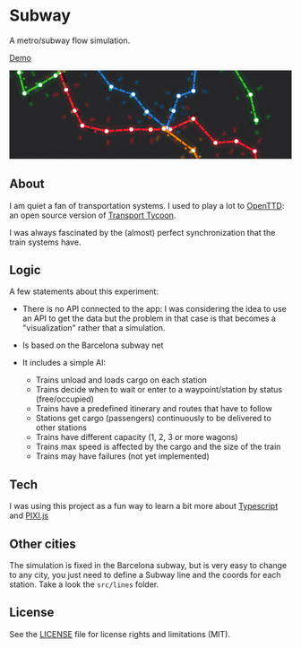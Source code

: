 # Subway

A metro/subway flow simulation.

[Demo](https://singuerinc-labs.gitlab.io/subway/)

![Subway](./subway.jpg)

## About

I am quiet a fan of transportation systems. I used to play a lot to [OpenTTD](https://www.openttd.org/en/): an open source version of [Transport Tycoon](https://en.wikipedia.org/wiki/Transport_Tycoon).

I was always fascinated by the (almost) perfect synchronization that the train systems have.

## Logic

A few statements about this experiment:

- There is no API connected to the app: I was considering the idea to use an API to get the data but the problem in that case is that becomes a "visualization" rather that a simulation.

- Is based on the Barcelona subway net

- It includes a simple AI:

    - Trains unload and loads cargo on each station
    - Trains decide when to wait or enter to a waypoint/station by status (free/occupied)
    - Trains have a predefined itinerary and routes that have to follow
    - Stations get cargo (passengers) continuously to be delivered to other stations
    - Trains have different capacity (1, 2, 3 or more wagons)
    - Trains max speed is affected by the cargo and the size of the train
    - Trains may have failures (not yet implemented)

## Tech

I was using this project as a fun way to learn a bit more about [Typescript](https://www.typescriptlang.org/) and [PIXI.js](http://www.pixijs.com/)

## Other cities

The simulation is fixed in the Barcelona subway, but is very easy to change to any city, you just need to define a Subway line and the coords for each station. Take a look the `src/lines` folder.

## License

See the [LICENSE](LICENSE.md) file for license rights and limitations (MIT).